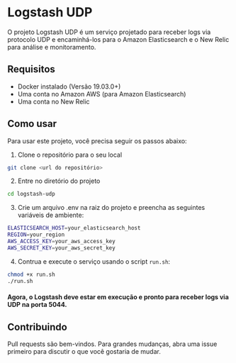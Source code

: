 # Logstash UDP

O projeto Logstash UDP é um serviço projetado para receber logs via protocolo UDP e encaminhá-los para o Amazon Elasticsearch e o New Relic para análise e monitoramento.

## Requisitos

- Docker instalado (Versão 19.03.0+)
- Uma conta no Amazon AWS (para Amazon Elasticsearch)
- Uma conta no New Relic

## Como usar

Para usar este projeto, você precisa seguir os passos abaixo:

1. Clone o repositório para o seu local

```bash
git clone <url do repositório>
```

2. Entre no diretório do projeto

```bash
cd logstash-udp
```

3. Crie um arquivo .env na raiz do projeto e preencha as seguintes variáveis ​​de ambiente:

```bash
ELASTICSEARCH_HOST=your_elasticsearch_host
REGION=your_region
AWS_ACCESS_KEY=your_aws_access_key
AWS_SECRET_KEY=your_aws_secret_key
```

4. Contrua e execute o serviço usando o script `run.sh`:

```bash
chmod +x run.sh
./run.sh
```

#### Agora, o Logstash deve estar em execução e pronto para receber logs via UDP na porta 5044.

## Contribuindo

Pull requests são bem-vindos. Para grandes mudanças, abra uma issue primeiro para discutir o que você gostaria de mudar.